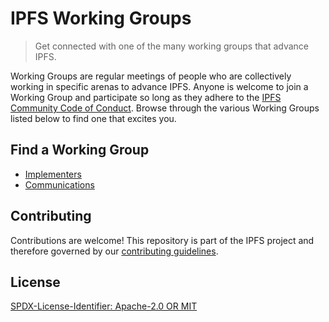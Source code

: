 IPFS Working Groups
=======================

> Get connected with one of the many working groups that advance IPFS.

Working Groups are regular meetings of people who are collectively working in specific arenas to advance IPFS. Anyone is welcome to join a Working Group and participate so long as they adhere to the [IPFS Community Code of Conduct](https://github.com/ipfs/community/blob/master/code-of-conduct.md). Browse through the various Working Groups listed below to find one that excites you.

## Find a Working Group

- [Implementers](https://github.com/ipfs/ipfs-working-groups/blob/8f20b9a36dbd62722c526c36c1de66c1f2f8e6c7/working-groups/implementers-wg.md)
- [Communications](https://github.com/ipfs/ipfs-working-groups/blob/8f20b9a36dbd62722c526c36c1de66c1f2f8e6c7/working-groups/communications-wg.md)

## Contributing

Contributions are welcome! This repository is part of the IPFS project and therefore governed by our [contributing guidelines](https://github.com/ipfs/community/blob/master/CONTRIBUTING.md).

## License

[SPDX-License-Identifier: Apache-2.0 OR MIT](LICENSE.md)
